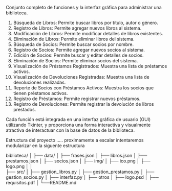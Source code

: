 Conjunto completo de funciones y la interfaz gráfica para administrar una biblioteca. 

1. Búsqueda de Libros: Permite buscar libros por título, autor o género.
2. Registro de Libros: Permite agregar nuevos libros al sistema.
3. Modificación de Libros: Permite modificar detalles de libros existentes.
4. Eliminación de Libros: Permite eliminar libros del sistema.
5. Búsqueda de Socios: Permite buscar socios por nombre.
6. Registro de Socios: Permite agregar nuevos socios al sistema.
7. Edición de Socios: Permite buscar y editar detalles de socios.
8. Eliminación de Socios: Permite eliminar socios del sistema.
9. Visualización de Préstamos Registrados: Muestra una lista de préstamos activos.
10. Visualización de Devoluciones Registradas: Muestra una lista de devoluciones realizadas.
11. Reporte de Socios con Préstamos Activos: Muestra los socios que tienen préstamos activos.
12. Registro de Préstamos: Permite registrar nuevos préstamos.
13. Registro de Devoluciones: Permite registrar la devolución de libros prestados.

Cada función está integrada en una interfaz gráfica de usuario (GUI) utilizando Tkinter, y proporciona una forma interactiva y visualmente atractiva de interactuar con la base de datos de la biblioteca. 

Estructura del proyecto ..... proximamente a escalar intentaremos modularizar en la siguente estructura

biblioteca/
│
├── data/
│   ├── frases.json
│   ├── libros.json
│   ├── prestamos.json
│   ├── socios.json
│
├── img/
│   ├── ico.png
│   ├── logo.png
│ 
│  
├── src/
│   ├── gestion_libros.py
│   ├── gestion_prestamos.py
│   ├── gestion_socios.py
│   ├── interfaz.py
│
├── otros
│   ├── logo.psd
│   ├── requisitos.pdf
│
└──README.md

